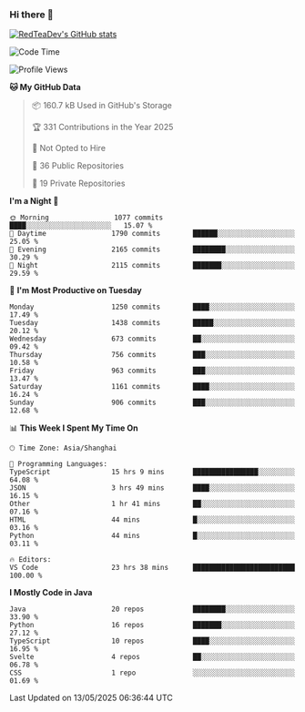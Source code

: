 ### Hi there 👋

<!--
**RedTeaDev/RedTeaDev** is a ✨ _special_ ✨ repository because its `README.md` (this file) appears on your GitHub profile.

Here are some ideas to get you started:

- 🔭 I’m currently working on ...
- 🌱 I’m currently learning ...
- 👯 I’m looking to collaborate on ...
- 🤔 I’m looking for help with ...
- 💬 Ask me about ...
- 📫 How to reach me: ...
- 😄 Pronouns: ...
- ⚡ Fun fact: ...
-->

<!--
[![wakatime](https://wakatime.com/badge/user/6b101ed0-04c0-4490-9283-eb61f2efff96.svg)](https://wakatime.com/@6b101ed0-04c0-4490-9283-eb61f2efff96)
!-->

[![RedTeaDev's GitHub stats](https://github-readme-stats.vercel.app/api?username=RedTeaDev\&include_all_commits=true)](https://github.com/anuraghazra/github-readme-stats)
<!--
[![willianrod's wakatime stats](https://github-readme-stats.vercel.app/api/wakatime?username=RedTeaDev)](https://github.com/anuraghazra/github-readme-stats)
!-->
<!--START_SECTION:waka-->
![Code Time](http://img.shields.io/badge/Code%20Time-3%2C230%20hrs%2020%20mins-blue)

![Profile Views](http://img.shields.io/badge/Profile%20Views-0-blue)

**🐱 My GitHub Data** 

> 📦 160.7 kB Used in GitHub's Storage 
 > 
> 🏆 331 Contributions in the Year 2025
 > 
> 🚫 Not Opted to Hire
 > 
> 📜 36 Public Repositories 
 > 
> 🔑 19 Private Repositories 
 > 
**I'm a Night 🦉** 

```text
🌞 Morning                1077 commits        ████░░░░░░░░░░░░░░░░░░░░░   15.07 % 
🌆 Daytime                1790 commits        ██████░░░░░░░░░░░░░░░░░░░   25.05 % 
🌃 Evening                2165 commits        ████████░░░░░░░░░░░░░░░░░   30.29 % 
🌙 Night                  2115 commits        ███████░░░░░░░░░░░░░░░░░░   29.59 % 
```
📅 **I'm Most Productive on Tuesday** 

```text
Monday                   1250 commits        ████░░░░░░░░░░░░░░░░░░░░░   17.49 % 
Tuesday                  1438 commits        █████░░░░░░░░░░░░░░░░░░░░   20.12 % 
Wednesday                673 commits         ██░░░░░░░░░░░░░░░░░░░░░░░   09.42 % 
Thursday                 756 commits         ███░░░░░░░░░░░░░░░░░░░░░░   10.58 % 
Friday                   963 commits         ███░░░░░░░░░░░░░░░░░░░░░░   13.47 % 
Saturday                 1161 commits        ████░░░░░░░░░░░░░░░░░░░░░   16.24 % 
Sunday                   906 commits         ███░░░░░░░░░░░░░░░░░░░░░░   12.68 % 
```


📊 **This Week I Spent My Time On** 

```text
🕑︎ Time Zone: Asia/Shanghai

💬 Programming Languages: 
TypeScript               15 hrs 9 mins       ████████████████░░░░░░░░░   64.08 % 
JSON                     3 hrs 49 mins       ████░░░░░░░░░░░░░░░░░░░░░   16.15 % 
Other                    1 hr 41 mins        ██░░░░░░░░░░░░░░░░░░░░░░░   07.16 % 
HTML                     44 mins             █░░░░░░░░░░░░░░░░░░░░░░░░   03.16 % 
Python                   44 mins             █░░░░░░░░░░░░░░░░░░░░░░░░   03.11 % 

🔥 Editors: 
VS Code                  23 hrs 38 mins      █████████████████████████   100.00 % 
```

**I Mostly Code in Java** 

```text
Java                     20 repos            ████████░░░░░░░░░░░░░░░░░   33.90 % 
Python                   16 repos            ███████░░░░░░░░░░░░░░░░░░   27.12 % 
TypeScript               10 repos            ████░░░░░░░░░░░░░░░░░░░░░   16.95 % 
Svelte                   4 repos             ██░░░░░░░░░░░░░░░░░░░░░░░   06.78 % 
CSS                      1 repo              ░░░░░░░░░░░░░░░░░░░░░░░░░   01.69 % 
```




 Last Updated on 13/05/2025 06:36:44 UTC
<!--END_SECTION:waka-->


